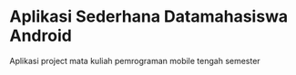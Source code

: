 # Aplikasi Sederhana Datamahasiswa Android
Aplikasi project mata kuliah pemrograman mobile tengah semester
